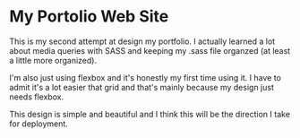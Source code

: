 # My Portolio Web Site

This is my second attempt at design my portfolio. I actually learned a lot about media queries with SASS and keeping my .sass file organzed (at least a little more organized).

I'm also just using flexbox and it's honestly my first time using it. I have to admit it's a lot easier that grid and that's mainly because my design just needs flexbox.

This design is simple and beautiful and I think this will be the direction I take for deployment.